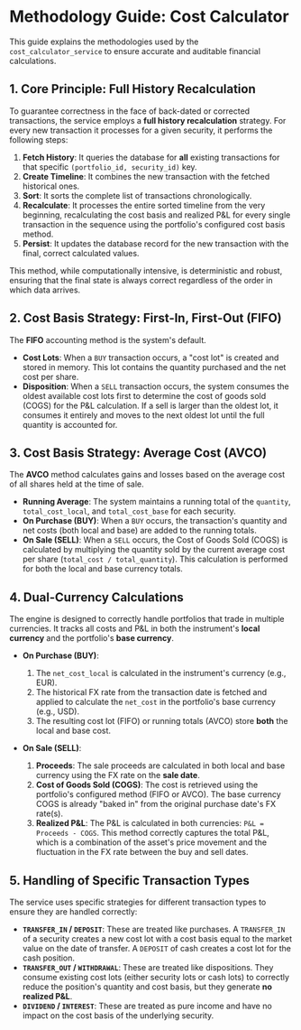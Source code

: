 # Methodology Guide: Cost Calculator

This guide explains the methodologies used by the `cost_calculator_service` to ensure accurate and auditable financial calculations.

## 1. Core Principle: Full History Recalculation

To guarantee correctness in the face of back-dated or corrected transactions, the service employs a **full history recalculation** strategy. For every new transaction it processes for a given security, it performs the following steps:

1.  **Fetch History**: It queries the database for **all** existing transactions for that specific `(portfolio_id, security_id)` key.
2.  **Create Timeline**: It combines the new transaction with the fetched historical ones.
3.  **Sort**: It sorts the complete list of transactions chronologically.
4.  **Recalculate**: It processes the entire sorted timeline from the very beginning, recalculating the cost basis and realized P&L for every single transaction in the sequence using the portfolio's configured cost basis method.
5.  **Persist**: It updates the database record for the new transaction with the final, correct calculated values.

This method, while computationally intensive, is deterministic and robust, ensuring that the final state is always correct regardless of the order in which data arrives.

## 2. Cost Basis Strategy: First-In, First-Out (FIFO)

The **FIFO** accounting method is the system's default.

* **Cost Lots**: When a `BUY` transaction occurs, a "cost lot" is created and stored in memory. This lot contains the quantity purchased and the net cost per share.
* **Disposition**: When a `SELL` transaction occurs, the system consumes the oldest available cost lots first to determine the cost of goods sold (COGS) for the P&L calculation. If a sell is larger than the oldest lot, it consumes it entirely and moves to the next oldest lot until the full quantity is accounted for.

## 3. Cost Basis Strategy: Average Cost (AVCO)

The **AVCO** method calculates gains and losses based on the average cost of all shares held at the time of sale.

* **Running Average**: The system maintains a running total of the `quantity`, `total_cost_local`, and `total_cost_base` for each security.
* **On Purchase (BUY)**: When a `BUY` occurs, the transaction's quantity and net costs (both local and base) are added to the running totals.
* **On Sale (SELL)**: When a `SELL` occurs, the Cost of Goods Sold (COGS) is calculated by multiplying the quantity sold by the current average cost per share (`total_cost / total_quantity`). This calculation is performed for both the local and base currency totals.

## 4. Dual-Currency Calculations

The engine is designed to correctly handle portfolios that trade in multiple currencies. It tracks all costs and P&L in both the instrument's **local currency** and the portfolio's **base currency**.

* **On Purchase (BUY)**:
    1.  The `net_cost_local` is calculated in the instrument's currency (e.g., EUR).
    2.  The historical FX rate from the transaction date is fetched and applied to calculate the `net_cost` in the portfolio's base currency (e.g., USD).
    3.  The resulting cost lot (FIFO) or running totals (AVCO) store **both** the local and base cost.

* **On Sale (SELL)**:
    1.  **Proceeds**: The sale proceeds are calculated in both local and base currency using the FX rate on the **sale date**.
    2.  **Cost of Goods Sold (COGS)**: The cost is retrieved using the portfolio's configured method (FIFO or AVCO). The base currency COGS is already "baked in" from the original purchase date's FX rate(s).
    3.  **Realized P&L**: The P&L is calculated in both currencies: `P&L = Proceeds - COGS`. This method correctly captures the total P&L, which is a combination of the asset's price movement and the fluctuation in the FX rate between the buy and sell dates.

## 5. Handling of Specific Transaction Types

The service uses specific strategies for different transaction types to ensure they are handled correctly:

* **`TRANSFER_IN` / `DEPOSIT`**: These are treated like purchases. A `TRANSFER_IN` of a security creates a new cost lot with a cost basis equal to the market value on the date of transfer. A `DEPOSIT` of cash creates a cost lot for the cash position.
* **`TRANSFER_OUT` / `WITHDRAWAL`**: These are treated like dispositions. They consume existing cost lots (either security lots or cash lots) to correctly reduce the position's quantity and cost basis, but they generate **no realized P&L**.
* **`DIVIDEND` / `INTEREST`**: These are treated as pure income and have no impact on the cost basis of the underlying security.